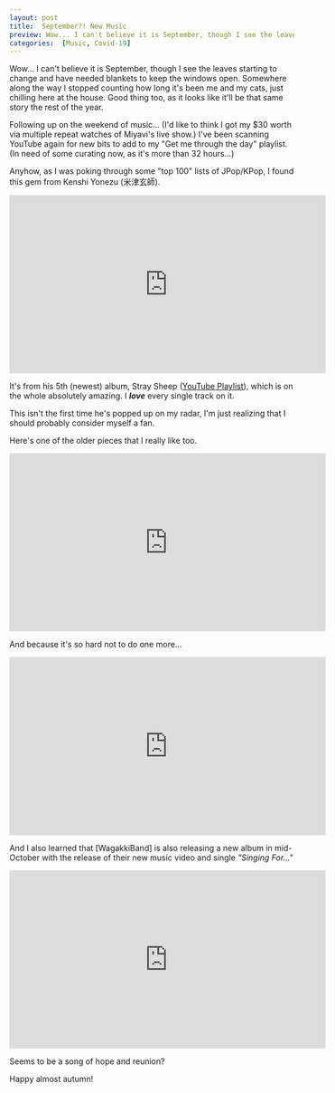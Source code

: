 ```yaml
---
layout: post
title:  September?! New Music
preview: Wow... I can't believe it is September, though I see the leaves starting to change and have needed blankets to keep the windows open. 
categories:  [Music, Covid-19]
---
```


Wow... I can't believe it is September, though I see the leaves starting to change and have needed blankets to keep the windows open. Somewhere along the way I stopped counting how long it's been me and my cats, just chilling here at the house. Good thing too, as it looks like it'll be that same story the rest of the year. 

Following up on the weekend of music... (I'd like to think I got my $30 worth via multiple repeat watches of Miyavi's live show.) I've been scanning YouTube again for new bits to add to my "Get me through the day" playlist. (In need of some curating now, as it's more than 32 hours...) 

Anyhow, as I was poking through some "top 100" lists of JPop/KPop, I found this gem from Kenshi Yonezu (米津玄師). 

<iframe width="560" height="315" src="https://www.youtube.com/embed/XeFQJ6-XoD0" frameborder="0" allow="accelerometer; autoplay; encrypted-media; gyroscope; picture-in-picture" allowfullscreen></iframe>

It's from his 5th (newest) album, Stray Sheep ([YouTube Playlist](https://www.youtube.com/playlist?list=PLb02MaZXm5_OzmFHdshL4qnPP-sDQ6H_e)), which is on the whole absolutely amazing. I *__love__* every single track on it. 

This isn't the first time he's popped up on my radar, I'm just realizing that I should probably consider myself a fan.  

Here's one of the older pieces that I really like too.

<iframe width="560" height="315" src="https://www.youtube.com/embed/lzAyrgSqeeE" frameborder="0" allow="accelerometer; autoplay; encrypted-media; gyroscope; picture-in-picture" allowfullscreen></iframe>

And because it's so hard not to do one more...

<iframe width="560" height="315" src="https://www.youtube.com/embed/1s84rIhPuhk" frameborder="0" allow="accelerometer; autoplay; encrypted-media; gyroscope; picture-in-picture" allowfullscreen></iframe>

And I also learned that [WagakkiBand] is also releasing a new album in mid-October with the release of their new music video and single *"Singing For..."*

<iframe width="560" height="315" src="https://www.youtube.com/embed/Jgkj5Lqcsww" frameborder="0" allow="accelerometer; autoplay; encrypted-media; gyroscope; picture-in-picture" allowfullscreen></iframe>

Seems to be a song of hope and reunion? 

Happy almost autumn!